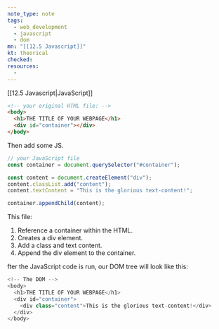 ```yaml
---
note_type: note
tags:
  - web_development
  - javascript
  - dom
mn: "[[12.5 Javascript]]"
kt: theorical
checked: 
resources:
  -
---
```

[[12.5 Javascript|JavaScript]]

```HTML
<!-- your original HTML file: -->
<body>
  <h1>THE TITLE OF YOUR WEBPAGE</h1>
  <div id="container"></div>
</body>
```

Then add some JS.

```javascript
// your JavaScript file
const container = document.querySelector("#container");

const content = document.createElement("div");
content.classList.add("content");
content.textContent = "This is the glorious text-content!";

container.appendChild(content);
```

This file:
1. Reference a container within the HTML.
2. Creates a div element.
3. Add a class and text content.
4. Append the div element to the container. 

fter the JavaScript code is run, our DOM tree will look like this:

```javascript
<!-- The DOM -->
<body>
  <h1>THE TITLE OF YOUR WEBPAGE</h1>
  <div id="container">
    <div class="content">This is the glorious text-content!</div>
  </div>
</body>
```

